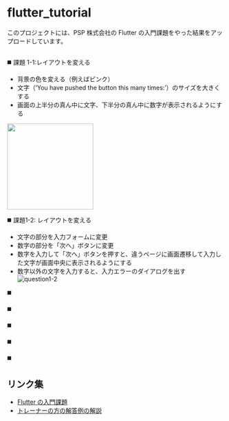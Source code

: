 # flutter_tutorial

このプロジェクトには、PSP 株式会社の Flutter の入門課題をやった結果をアップロードしています。

##

◼️ 課題 1-1:レイアウトを変える
- 背景の色を変える（例えばピンク）
- 文字（’You have pushed the button this many times:’）のサイズを大きくする
- 画面の上半分の真ん中に文字、下半分の真ん中に数字が表示されるようにする
<img src="https://github.com/chisa-kondo-985/flutter_tutorial/assets/172559163/e6145faf-3c51-4c3f-8f0e-c8f3cb055736" width="200">

◼️ 課題1-2: レイアウトを変える
- 文字の部分を入力フォームに変更
- 数字の部分を「次へ」ボタンに変更
- 数字を入力して「次へ」ボタンを押すと、違うページに画面遷移して入力した文字が画面中央に表示されるようにする
- 数字以外の文字を入力すると、入力エラーのダイアログを出す
![question1-2](https://github.com/chisa-kondo-985/flutter_tutorial/assets/172559163/91c930ee-03b7-4535-b479-c5e891460bfc)

◼️ 



◼️ 



◼️ 




◼️ 



◼️ 


## リンク集

- [Flutter の入門課題](https://note.com/psp_tech/n/n4fb6bf4afc4a)
- [トレーナーの方の解答例の解説](https://note.com/psp_tech/n/n458b782a5242)


